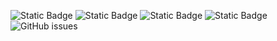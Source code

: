 ![Static Badge](https://img.shields.io/badge/blacklists-60-000000) ![Static Badge](https://img.shields.io/badge/blacklisted-2853617-cc0000) ![Static Badge](https://img.shields.io/badge/whitelisted-2250-00CC00) ![Static Badge](https://img.shields.io/badge/streaming_blacklist-28107-000000) ![GitHub issues](https://img.shields.io/github/issues/fabriziosalmi/blacklists)
